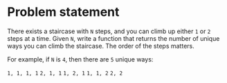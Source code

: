 # Problem statement

There exists a staircase with `N` steps, and you can climb up either `1` or `2` steps at a time. Given `N`, write a function that returns the number of unique ways you can climb the staircase. The order of the steps matters.

For example, if `N` is `4`, then there are `5` unique ways:

`1, 1, 1, 1`
`2, 1, 1`
`1, 2, 1`
`1, 1, 2`
`2, 2`
